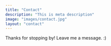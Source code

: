```yaml
---
title: "Contact"
description: "This is meta description"
image: "images/contact.jpg"
layout: "contact"
---
```

Thanks for stopping by! Leave me a message. :)
